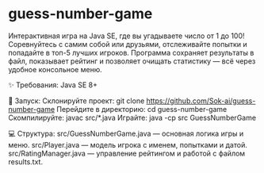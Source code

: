 # guess-number-game

Интерактивная игра на Java SE, где вы угадываете число от 1 до 100! Соревнуйтесь с самим собой или друзьями, отслеживайте попытки и попадайте в топ-5 лучших игроков. Программа сохраняет результаты в файл, показывает рейтинг и позволяет очищать статистику — всё через удобное консольное меню.

✨ Требования: Java SE 8+

🚀 Запуск: 
Склонируйте проект: git clone https://github.com/Sok-ai/guess-number-game
Перейдите в директорию: cd guess-number-game 
Скомпилируйте: javac src/*.java 
Играйте: java -cp src GuessNumberGame

💻 Структура: 
src/GuessNumberGame.java — основная логика игры и меню. 
src/Player.java — модель игрока с именем, попытками и датой. 
src/RatingManager.java — управление рейтингом и работой с файлом results.txt.
